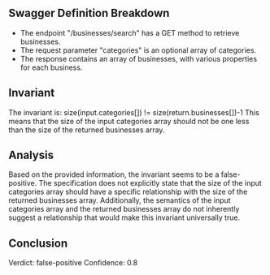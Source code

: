## Swagger Definition Breakdown
- The endpoint "/businesses/search" has a GET method to retrieve businesses.
- The request parameter "categories" is an optional array of categories.
- The response contains an array of businesses, with various properties for each business.

## Invariant
The invariant is: size(input.categories[]) != size(return.businesses[])-1
This means that the size of the input categories array should not be one less than the size of the returned businesses array.

## Analysis
Based on the provided information, the invariant seems to be a false-positive. The specification does not explicitly state that the size of the input categories array should have a specific relationship with the size of the returned businesses array. Additionally, the semantics of the input categories array and the returned businesses array do not inherently suggest a relationship that would make this invariant universally true.

## Conclusion
Verdict: false-positive
Confidence: 0.8
